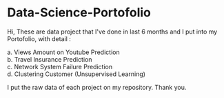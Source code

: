 # Data-Science-Portofolio
Hi, These are data project that I've done in last 6 months and I put into my Portofolio, with detail :

a. Views Amount on Youtube Prediction
<br>b. Travel Insurance Prediction
<br>c. Network System Failure Prediction
<br>d. Clustering Customer (Unsupervised Learning)

I put the raw data of each project on my repository.
Thank you.
